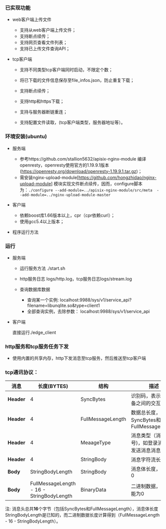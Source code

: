 ### 已实现功能

+ web客户端上传文件
  + 支持从web客户端上传文件；
  + 支持断点续传；
  + 支持网页查看文件列表；
  + 支持已上传文件查询API；

+ tcp客户端

  + 支持不同类型tcp客户端同时启动，不限定个数；

  + 将已下载的文件信息保存至file_infos.json，防止重复下载；

  + 支持断点续传；

  + 支持http和https下载；

  + 支持与服务器断链重连；

  + 支持配置文件读取，(tcp客户端类型，服务器地址等）。

### 环境安装(ubuntu)

+ 服务端

  + 参考https://github.com/stallion5632/apisix-nginx-module 编译openresty，openresty使用官方的1.19.9.1版本(https://openresty.org/download/openresty-1.19.9.1.tar.gz)；
  + 需安装nginx-upload-module[https://github.com/hongzhidao/nginx-upload-module] 模块实现文件断点续传，因而，configure脚本为：`./configure --add-module=../apisix-nginx-module/src/meta  --add-module=../nginx-upload-module-master`
+ 客户端
  + 依赖boost库1.66版本以上，cpr（cpr依赖curl）；
  + 使用gcc5.4以上版本；
+ 程序运行方法

### 运行
+ 服务端

  + 运行服务方法 ./start.sh

  + http服务日志 logs/http.log，tcp服务日志logs/stream.log
  + 查询数据库数据
    + 查询某一个实例: localhost:9988/sys/v1/service_api?filename=libunqlite.so&type=client1
    + 全部查询实例，去除参数： localhost:9988/sys/v1/service_api
+ 客户端

  直接运行./edge_client

### http服务和tcp服务任务下发
+ 使用内置的共享内存，http下发消息至tcp服务，然后推送至tcp客户端

### tcp通讯协议：

| 消息       | 长度(BYTES)                               | 结构              | 描述                                         |
| ---------- | ----------------------------------------- | ----------------- | -------------------------------------------- |
| **Header** | 4                                         | SyncBytes         | 识别码，表示不同设备之间的交互               |
| **Header** | 4                                         | FullMessageLength | 数据总长度，包括SyncBytes和FullMessageLength |
| **Header** | 4                                         | MeaageType        | 消息类型（消息号)，如登录消息或发送消息消息  |
| **Header** | 4                                         | StringBody        | 消息字符流长度                               |
| **Body**   | StringBodyLength                          | StringBody        | 消息体长度，可能为0                          |
| **Body**   | FullMessageLength - 16 - StringBodyLength | BinaryData        | 二进制数据，长度可能为0                      |

注: 消息头总共**16**个字节（包括SyncBytes和FullMessageLength），消息体长度StringBodyLength是已知的，而二进制数据长度计算得到（FullMessageLength - 16 - StringBodyLength）。

